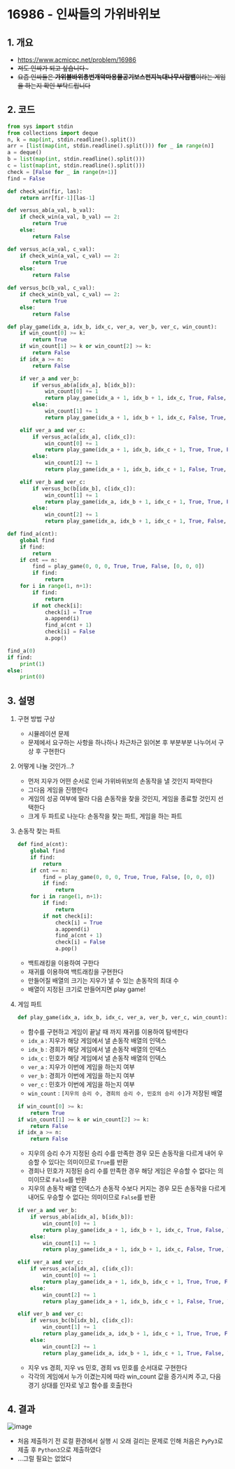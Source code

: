 # 16986 - 인싸들의 가위바위보

## 1. 개요

- https://www.acmicpc.net/problem/16986
- ~~저도 인싸가 되고 싶습니다~~~
- ~~요즘 인싸들은 **가위불바위총번개악마용물공기보스펀지늑대나무사람뱀**이라는 게임을 하는지 확인 부탁드립니다~~

## 2. 코드

```python
from sys import stdin
from collections import deque
n, k = map(int, stdin.readline().split())
arr = [list(map(int, stdin.readline().split())) for _ in range(n)]
a = deque()
b = list(map(int, stdin.readline().split()))
c = list(map(int, stdin.readline().split()))
check = [False for _ in range(n+1)]
find = False

def check_win(fir, las):
    return arr[fir-1][las-1]

def versus_ab(a_val, b_val):
    if check_win(a_val, b_val) == 2:
        return True
    else:
        return False

def versus_ac(a_val, c_val):
    if check_win(a_val, c_val) == 2:
        return True
    else:
        return False

def versus_bc(b_val, c_val):
    if check_win(b_val, c_val) == 2:
        return True
    else:
        return False

def play_game(idx_a, idx_b, idx_c, ver_a, ver_b, ver_c, win_count):
    if win_count[0] >= k:
        return True
    if win_count[1] >= k or win_count[2] >= k:
        return False
    if idx_a >= n:
        return False

    if ver_a and ver_b:
        if versus_ab(a[idx_a], b[idx_b]):
            win_count[0] += 1
            return play_game(idx_a + 1, idx_b + 1, idx_c, True, False, True, win_count)
        else:
            win_count[1] += 1
            return play_game(idx_a + 1, idx_b + 1, idx_c, False, True, True, win_count)

    elif ver_a and ver_c:
        if versus_ac(a[idx_a], c[idx_c]):
            win_count[0] += 1
            return play_game(idx_a + 1, idx_b, idx_c + 1, True, True, False, win_count)
        else:
            win_count[2] += 1
            return play_game(idx_a + 1, idx_b, idx_c + 1, False, True, True, win_count)

    elif ver_b and ver_c:
        if versus_bc(b[idx_b], c[idx_c]):
            win_count[1] += 1
            return play_game(idx_a, idx_b + 1, idx_c + 1, True, True, False, win_count)
        else:
            win_count[2] += 1
            return play_game(idx_a, idx_b + 1, idx_c + 1, True, False, True, win_count)

def find_a(cnt):
    global find
    if find:
        return
    if cnt == n:
        find = play_game(0, 0, 0, True, True, False, [0, 0, 0])
        if find:
            return
    for i in range(1, n+1):
        if find:
            return
        if not check[i]:
            check[i] = True
            a.append(i)
            find_a(cnt + 1)
            check[i] = False
            a.pop()

find_a(0)
if find:
    print(1)
else:
    print(0)
```

## 3. 설명

1. 구현 방법 구상

    - 시뮬레이션 문제
    - 문제에서 요구하는 사항을 하나하나 차근차근 읽어본 후 부분부분 나누어서 구상 후 구현한다

2. 어떻게 나눌 것인가...?

    - 먼저 지우가 어떤 순서로 인싸 가위바위보의 손동작을 낼 것인지 파악한다
    - 그다음 게임을 진행한다
    - 게임의 성공 여부에 딸라 다음 손동작을 찾을 것인지, 게임을 종료할 것인지 선택한다
    - 크게 두 파트로 나눈다: 손동작을 찾는 파트, 게임을 하는 파트

3. 손동작 찾는 파트
    ```python
    def find_a(cnt):
        global find
        if find:
            return
        if cnt == n:
            find = play_game(0, 0, 0, True, True, False, [0, 0, 0])
            if find:
                return
        for i in range(1, n+1):
            if find:
                return
            if not check[i]:
                check[i] = True
                a.append(i)
                find_a(cnt + 1)
                check[i] = False
                a.pop()
    ```
    - 백트래킹을 이용하여 구한다
    - 재귀를 이용하여 백트래킹을 구현한다
    - 만들어질 배열의 크기는 지우가 낼 수 있는 손동작의 최대 수
    - 배열이 지정된 크기로 만들어지면 play game!

4. 게임 파트
    ```python
    def play_game(idx_a, idx_b, idx_c, ver_a, ver_b, ver_c, win_count):
    ```
    - 함수를 구현하고 게임이 끝날 때 까지 재귀를 이용하여 탐색한다
    - `idx_a` : 지우가 해당 게임에서 낼 손동작 배열의 인덱스
    - `idx_b` : 경희가 해당 게임에서 낼 손동작 배열의 인덱스
    - `idx_c` : 민호가 해당 게임에서 낼 손동작 배열의 인덱스
    - `ver_a` : 지우가 이번에 게임을 하는지 여부
    - `ver_b` : 경희가 이번에 게임을 하는지 여부
    - `ver_c` : 민호가 이번에 게임을 하는지 여부
    - `win_count` : `[지우의 승리 수, 경희의 승리 수, 민호의 승리 수]`가 저장된 배열

    ```python
    if win_count[0] >= k:
        return True
    if win_count[1] >= k or win_count[2] >= k:
        return False
    if idx_a >= n:
        return False
    ```
    - 지우의 승리 수가 지정된 승리 수를 만족한 경우 모든 손동작을 다르게 내어 우승할 수 있다는 의미이므로 `True`를 반환
    - 경희나 민호가 지정된 승리 수를 만족한 경우 해당 게임은 우승할 수 없다는 의미이므로 `False`를 반환
    - 지우의 손동작 배열 인덱스가 손동작 수보다 커지는 경우 모든 손동작을 다르게 내어도 우승할 수 없다는 의미이므로 `False`를 반환

    ```python
    if ver_a and ver_b:
        if versus_ab(a[idx_a], b[idx_b]):
            win_count[0] += 1
            return play_game(idx_a + 1, idx_b + 1, idx_c, True, False, True, win_count)
        else:
            win_count[1] += 1
            return play_game(idx_a + 1, idx_b + 1, idx_c, False, True, True, win_count)

    elif ver_a and ver_c:
        if versus_ac(a[idx_a], c[idx_c]):
            win_count[0] += 1
            return play_game(idx_a + 1, idx_b, idx_c + 1, True, True, False, win_count)
        else:
            win_count[2] += 1
            return play_game(idx_a + 1, idx_b, idx_c + 1, False, True, True, win_count)

    elif ver_b and ver_c:
        if versus_bc(b[idx_b], c[idx_c]):
            win_count[1] += 1
            return play_game(idx_a, idx_b + 1, idx_c + 1, True, True, False, win_count)
        else:
            win_count[2] += 1
            return play_game(idx_a, idx_b + 1, idx_c + 1, True, False, True, win_count)
    ```
    - 지우 vs 경희, 지우 vs 민호, 경희 vs 민호를 순서대로 구현한다
    - 각각의 게임에서 누가 이겼는지에 따라 win_count 값을 증가시켜 주고, 다음 경기 상대를 인자로 넣고 함수를 호출한다

## 4. 결과

![image](https://user-images.githubusercontent.com/29600820/91166530-79aa0c80-e70d-11ea-9490-9d0d7571d9cd.png)

- 처음 제출하기 전 로컬 환경에서 실행 시 오래 걸리는 문제로 인해 처음은 `PyPy3`로 제출 후 `Python3`으로 제출하였다
- ...그럴 필요는 없었다